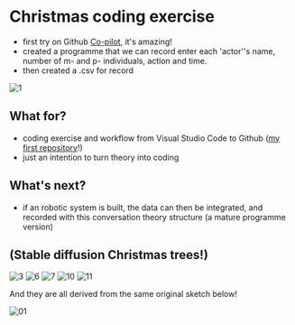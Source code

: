 # Christmas coding exercise
- first try on Github [Co-pilot](https://github.com/features/copilot), it's amazing!
- created a programme that we can record enter each 'actor''s name, number of m- and p- individuals, action and time.
- then created a .csv for record

![1](/images/20221224/1.JPG)

## What for?
- coding exercise and workflow from Visual Studio Code to Github ([my first repository](https://github.com/henrikclh/20221224_Converstaion_theory_ex)!)
- just an intention to turn theory into coding

## What's next?
- if an robotic system is built, the data can then be integrated, and recorded with this conversation theory structure (a mature programme version)



## (Stable diffusion Christmas trees!)

![3](/images/20221224/3.png)
![6](/images/20221224/6.png)
![7](/images/20221224/7.png)
![10](/images/20221224/10.png)
![11](/images/20221224/11.png)

And they are all derived from the same original sketch below!

![01](/images/20221220/20221220_01.png)
